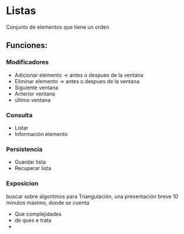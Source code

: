 # Listas
Conjunto de elementos que tiene un orden

## Funciones:

### Modificadores
* Adicionar elemento -> antes o despues de la ventana
* Eliminar elemento -> antes o despues de la ventana
* Siguiente ventana
* Anterior ventana
* último ventana

### Consulta
* Listar
* Información elemento

### Persistencia
* Guardar lista
* Recuperar lista


### Exposicion
buscar sobre algoritmos para Triangulación, una presentación breve 10 minutos maximo, donde se cuenta
* Que complejidades
* de ques e trata
* 